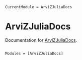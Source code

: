 ```@meta
CurrentModule = ArviZJuliaDocs
```

# ArviZJuliaDocs

Documentation for [ArviZJuliaDocs](https://github.com/arviz-devs/ArviZJuliaDocs.jl).

```@index
```

```@autodocs
Modules = [ArviZJuliaDocs]
```
